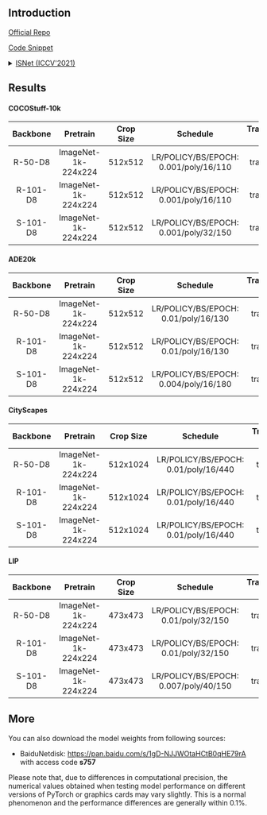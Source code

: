## Introduction

<a href="https://github.com/SegmentationBLWX/sssegmentation">Official Repo</a>

<a href="https://github.com/SegmentationBLWX/sssegmentation/blob/main/ssseg/modules/models/segmentors/isnet/isnet.py">Code Snippet</a>

<details>
<summary align="left"><a href="https://arxiv.org/pdf/2108.12382.pdf">ISNet (ICCV'2021)</a></summary>

```latex
@inproceedings{jin2021isnet,
    title={ISNet: Integrate Image-Level and Semantic-Level Context for Semantic Segmentation},
    author={Jin, Zhenchao and Liu, Bin and Chu, Qi and Yu, Nenghai},
    booktitle={Proceedings of the IEEE/CVF International Conference on Computer Vision},
    pages={7189--7198},
    year={2021}
}
```

</details>


## Results

#### COCOStuff-10k

| Backbone  | Pretrain               | Crop Size  | Schedule                              | Train/Eval Set  | mIoU/mIoU(ms+flip)   | Download                                                                                                                                                                                                                                                                                                                                                                                                |
| :-:       | :-:                    | :-:        | :-:                                   | :-:             | :-:                  | :-:                                                                                                                                                                                                                                                                                                                                                                                                     |
| R-50-D8   | ImageNet-1k-224x224    | 512x512    | LR/POLICY/BS/EPOCH: 0.001/poly/16/110 | train/test      | 38.06%/40.16%        | [cfg](https://raw.githubusercontent.com/SegmentationBLWX/sssegmentation/main/ssseg/configs/isnet/isnet_resnet50os8_cocostuff10k.py) &#124; [model](https://github.com/SegmentationBLWX/modelstore/releases/download/ssseg_isnet/isnet_resnet50os8_cocostuff10k.pth) &#124; [log](https://github.com/SegmentationBLWX/modelstore/releases/download/ssseg_isnet/isnet_resnet50os8_cocostuff10k.log)       |
| R-101-D8  | ImageNet-1k-224x224    | 512x512    | LR/POLICY/BS/EPOCH: 0.001/poly/16/110 | train/test      | 40.53%/41.60%        | [cfg](https://raw.githubusercontent.com/SegmentationBLWX/sssegmentation/main/ssseg/configs/isnet/isnet_resnet101os8_cocostuff10k.py) &#124; [model](https://github.com/SegmentationBLWX/modelstore/releases/download/ssseg_isnet/isnet_resnet101os8_cocostuff10k.pth) &#124; [log](https://github.com/SegmentationBLWX/modelstore/releases/download/ssseg_isnet/isnet_resnet101os8_cocostuff10k.log)    |
| S-101-D8  | ImageNet-1k-224x224    | 512x512    | LR/POLICY/BS/EPOCH: 0.001/poly/32/150 | train/test      | 41.55%/42.08%        | [cfg](https://raw.githubusercontent.com/SegmentationBLWX/sssegmentation/main/ssseg/configs/isnet/isnet_resnest101os8_cocostuff10k.py) &#124; [model](https://github.com/SegmentationBLWX/modelstore/releases/download/ssseg_isnet/isnet_resnest101os8_cocostuff10k.pth) &#124; [log](https://github.com/SegmentationBLWX/modelstore/releases/download/ssseg_isnet/isnet_resnest101os8_cocostuff10k.log) |

#### ADE20k

| Backbone  | Pretrain               | Crop Size  | Schedule                              | Train/Eval Set  | mIoU/mIoU(ms+flip)   | Download                                                                                                                                                                                                                                                                                                                                                                              |
| :-:       | :-:                    | :-:        | :-:                                   | :-:             | :-:                  | :-:                                                                                                                                                                                                                                                                                                                                                                                   |
| R-50-D8   | ImageNet-1k-224x224    | 512x512    | LR/POLICY/BS/EPOCH: 0.01/poly/16/130  | train/val       | 44.22%/45.03%        | [cfg](https://raw.githubusercontent.com/SegmentationBLWX/sssegmentation/main/ssseg/configs/isnet/isnet_resnet50os8_ade20k.py) &#124; [model](https://github.com/SegmentationBLWX/modelstore/releases/download/ssseg_isnet/isnet_resnet50os8_ade20k.pth) &#124; [log](https://github.com/SegmentationBLWX/modelstore/releases/download/ssseg_isnet/isnet_resnet50os8_ade20k.log)       |
| R-101-D8  | ImageNet-1k-224x224    | 512x512    | LR/POLICY/BS/EPOCH: 0.01/poly/16/130  | train/val       | 45.92%/47.29%        | [cfg](https://raw.githubusercontent.com/SegmentationBLWX/sssegmentation/main/ssseg/configs/isnet/isnet_resnet101os8_ade20k.py) &#124; [model](https://github.com/SegmentationBLWX/modelstore/releases/download/ssseg_isnet/isnet_resnet101os8_ade20k.pth) &#124; [log](https://github.com/SegmentationBLWX/modelstore/releases/download/ssseg_isnet/isnet_resnet101os8_ade20k.log)    |
| S-101-D8  | ImageNet-1k-224x224    | 512x512    | LR/POLICY/BS/EPOCH: 0.004/poly/16/180 | train/val       | 46.65%/47.55%        | [cfg](https://raw.githubusercontent.com/SegmentationBLWX/sssegmentation/main/ssseg/configs/isnet/isnet_resnest101os8_ade20k.py) &#124; [model](https://github.com/SegmentationBLWX/modelstore/releases/download/ssseg_isnet/isnet_resnest101os8_ade20k.pth) &#124; [log](https://github.com/SegmentationBLWX/modelstore/releases/download/ssseg_isnet/isnet_resnest101os8_ade20k.log) |

#### CityScapes

| Backbone  | Pretrain               | Crop Size  | Schedule                              | Train/Eval Set  | mIoU/mIoU(ms+flip)   | Download                                                                                                                                                                                                                                                                                                                                                                                          |
| :-:       | :-:                    | :-:        | :-:                                   | :-:             | :-:                  | :-:                                                                                                                                                                                                                                                                                                                                                                                               |
| R-50-D8   | ImageNet-1k-224x224    | 512x1024   | LR/POLICY/BS/EPOCH: 0.01/poly/16/440  | train/val       | 79.32%/80.88%        | [cfg](https://raw.githubusercontent.com/SegmentationBLWX/sssegmentation/main/ssseg/configs/isnet/isnet_resnet50os8_cityscapes.py) &#124; [model](https://github.com/SegmentationBLWX/modelstore/releases/download/ssseg_isnet/isnet_resnet50os8_cityscapes.pth) &#124; [log](https://github.com/SegmentationBLWX/modelstore/releases/download/ssseg_isnet/isnet_resnet50os8_cityscapes.log)       |
| R-101-D8  | ImageNet-1k-224x224    | 512x1024   | LR/POLICY/BS/EPOCH: 0.01/poly/16/440  | train/val       | 80.56%/81.98%        | [cfg](https://raw.githubusercontent.com/SegmentationBLWX/sssegmentation/main/ssseg/configs/isnet/isnet_resnet101os8_cityscapes.py) &#124; [model](https://github.com/SegmentationBLWX/modelstore/releases/download/ssseg_isnet/isnet_resnet101os8_cityscapes.pth) &#124; [log](https://github.com/SegmentationBLWX/modelstore/releases/download/ssseg_isnet/isnet_resnet101os8_cityscapes.log)    |
| S-101-D8  | ImageNet-1k-224x224    | 512x1024   | LR/POLICY/BS/EPOCH: 0.01/poly/16/440  | train/val       | 78.78%/81.30%        | [cfg](https://raw.githubusercontent.com/SegmentationBLWX/sssegmentation/main/ssseg/configs/isnet/isnet_resnest101os8_cityscapes.py) &#124; [model](https://github.com/SegmentationBLWX/modelstore/releases/download/ssseg_isnet/isnet_resnest101os8_cityscapes.pth) &#124; [log](https://github.com/SegmentationBLWX/modelstore/releases/download/ssseg_isnet/isnet_resnest101os8_cityscapes.log) |

#### LIP

| Backbone  | Pretrain               | Crop Size  | Schedule                              | Train/Eval Set  | mIoU/mIoU(flip)      | Download                                                                                                                                                                                                                                                                                                                                                                     |
| :-:       | :-:                    | :-:        | :-:                                   | :-:             | :-:                  | :-:                                                                                                                                                                                                                                                                                                                                                                          |
| R-50-D8   | ImageNet-1k-224x224    | 473x473    | LR/POLICY/BS/EPOCH: 0.01/poly/32/150  | train/val       | 53.14%/53.41%        | [cfg](https://raw.githubusercontent.com/SegmentationBLWX/sssegmentation/main/ssseg/configs/isnet/isnet_resnet50os8_lip.py) &#124; [model](https://github.com/SegmentationBLWX/modelstore/releases/download/ssseg_isnet/isnet_resnet50os8_lip.pth) &#124; [log](https://github.com/SegmentationBLWX/modelstore/releases/download/ssseg_isnet/isnet_resnet50os8_lip.log)       |
| R-101-D8  | ImageNet-1k-224x224    | 473x473    | LR/POLICY/BS/EPOCH: 0.01/poly/32/150  | train/val       | 54.96%/55.41%        | [cfg](https://raw.githubusercontent.com/SegmentationBLWX/sssegmentation/main/ssseg/configs/isnet/isnet_resnet101os8_lip.py) &#124; [model](https://github.com/SegmentationBLWX/modelstore/releases/download/ssseg_isnet/isnet_resnet101os8_lip.pth) &#124; [log](https://github.com/SegmentationBLWX/modelstore/releases/download/ssseg_isnet/isnet_resnet101os8_lip.log)    |
| S-101-D8  | ImageNet-1k-224x224    | 473x473    | LR/POLICY/BS/EPOCH: 0.007/poly/40/150 | train/val       | 56.52%/56.81%        | [cfg](https://raw.githubusercontent.com/SegmentationBLWX/sssegmentation/main/ssseg/configs/isnet/isnet_resnest101os8_lip.py) &#124; [model](https://github.com/SegmentationBLWX/modelstore/releases/download/ssseg_isnet/isnet_resnest101os8_lip.pth) &#124; [log](https://github.com/SegmentationBLWX/modelstore/releases/download/ssseg_isnet/isnet_resnest101os8_lip.log) |


## More

You can also download the model weights from following sources:

- BaiduNetdisk: https://pan.baidu.com/s/1gD-NJJWOtaHCtB0qHE79rA with access code **s757**

Please note that, due to differences in computational precision, the numerical values obtained when testing model performance on different versions of PyTorch or graphics cards may vary slightly. 
This is a normal phenomenon and the performance differences are generally within 0.1%.